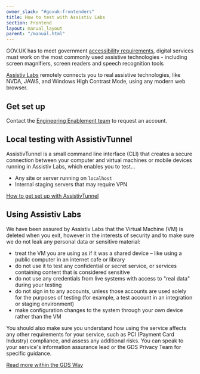 ```yaml
---
owner_slack: "#govuk-frontenders"
title: How to test with Assistiv Labs
section: Frontend
layout: manual_layout
parent: "/manual.html"
---
```


GOV.UK has to meet government [accessibility requirements](https://www.gov.uk/service-manual/helping-people-to-use-your-service/making-your-service-accessible-an-introduction), digital services must work on the most commonly used assistive technologies - including screen magnifiers, screen readers and speech recognition tools

[Assistiv Labs](https://assistivlabs.com/) remotely connects you to real assistive technologies, like NVDA, JAWS, and Windows High Contrast Mode, using any modern web browser.

## Get set up

Contact the [Engineering Enablement team](https://sites.google.com/a/digital.cabinet-office.gov.uk/gds/directorates-and-groups/cto-and-ciso-office/engineering-enablement#h.f8vfqmbkqtgf) to request an account.

## Local testing with AssistivTunnel

AssistivTunnel is a small command line interface (CLI) that creates a secure connection between your computer and virtual machines or mobile devices running in Assistiv Labs, which enables you to test...

- Any site or server running on `localhost`
- Internal staging servers that may require VPN

[How to get set up with AssistivTunnel](https://assistivlabs.com/support/assistivtunnel)

## Using Assistiv Labs

We have been assured by Assistiv Labs that the Virtual Machine (VM) is deleted when you exit, however in the interests of security and to make sure we do not leak any personal data or sensitive material:

- treat the VM you are using as if it was a shared device – like using a public computer in an internet cafe or library
- do not use it to test any confidential or secret service, or services containing content that is considered sensitive
- do not use any credentials from live systems with access to "real data" during your testing
- do not sign in to any accounts, unless those accounts are used solely for the purposes of testing (for example, a test account in an integration or staging environment)
- make configuration changes to the system through your own device rather than the VM

You should also make sure you understand how using the service affects any other requirements for your service, such as PCI (Payment Card Industry) compliance, and assess any additional risks. You can speak to your service's information assurance lead or the GDS Privacy Team for specific guidance.

[Read more within the GDS Way](https://gds-way.digital.cabinet-office.gov.uk/manuals/accessibility.html#testing-with-assistive-technologies)

